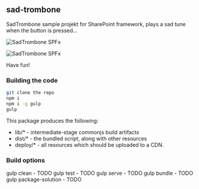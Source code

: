 ## sad-trombone

SadTrombone sample projekt for SharePoint framework, plays a sad tune when the button is pressed...

![SadTrombone SPFx](https://github.com/yllemo/react-spfx-sadtrombone/blob/master/assets/sadtrombone.png)

![SadTrombone SPFx](https://github.com/yllemo/react-spfx-sadtrombone/blob/master/assets/sadtrombone.gif)

Have fun!

### Building the code

```bash
git clone the repo
npm i
npm i -g gulp
gulp
```

This package produces the following:

* lib/* - intermediate-stage commonjs build artifacts
* dist/* - the bundled script, along with other resources
* deploy/* - all resources which should be uploaded to a CDN.

### Build options

gulp clean - TODO
gulp test - TODO
gulp serve - TODO
gulp bundle - TODO
gulp package-solution - TODO
